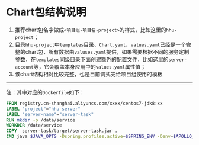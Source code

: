 # Chart包结构说明

1. 推荐chart包名字做成`<项目组-项目名-project>`的样式，比如这里的`hhu-project`；
2. 目录`hhu-project`中`templates`目录、`Chart.yaml`、`values.yaml`已经是一个完整的chart包，所有数据由`valuses.yaml`提供，如果需要根据不同的服务定制参数，在`templates`同级目录下面创建额外的配置文件，比如这里的`server-account`等，它会覆盖本身应用中的`values.yaml`属性值；
3. 该chart结构相对比较完整，也是目前调式完给项目组使用的模板


---
注：其中对应的`Dockerfile`如下：

```dockerfile
FROM registry.cn-shanghai.aliyuncs.com/xxxx/centos7-jdk8:xx
LABEL "project"="hhu-server"
LABEL "server-name"="server-task"
RUN mkdir -p /data/service
WORKDIR /data/service
COPY  server-task/target/server-task.jar .
CMD java $JAVA_OPTS -Dspring.profiles.active=$SPRING_ENV -Denv=$APOLLO_ENV -Dapollo.configService=$APOLLO_CONFIG_SERVICE -Dserver.port=8080 $REMOTE_DEBUG_ARGS -jar server-task.jar
```
